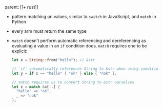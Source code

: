 parent: [[+ rust]]

- pattern matching on values, similar to `switch` in JavaScript, and `match` in Python
- every arm must return the same type
- `match` doesn't perform automatic referencing and dereferencing as evaluating
  a value in an `if` condition does. `match` requires one to be explicit:

  ```rust
  let x = String::from("hello"); // &str

  // `if` automatically references String to &str when using condition
  let y = if x == "hello" { "ok" } else { "nok" };

  // match requires us to convert String to &str ourselves
  let z = match &x[..] {
  	"hello" => "ok",
  	_ => "nok"
  };
  ```
